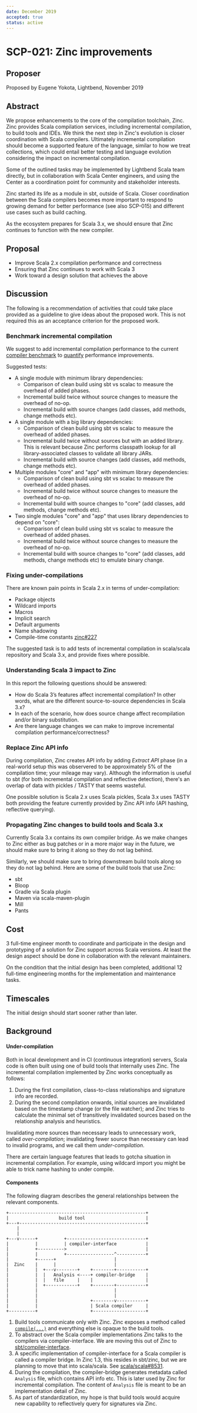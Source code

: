 ```yaml
---
date: December 2019
accepted: true
status: active
---
```


# SCP-021: Zinc improvements

## Proposer

Proposed by Eugene Yokota, Lightbend, November 2019

## Abstract

We propose enhancements to the core of the compilation toolchain, Zinc. Zinc provides Scala compilation services, including incremental compilation, to build tools and IDEs. We think the next step in Zinc's evolution is closer coordination with Scala compilers. Ultimately incremental compilation should become a supported feature of the language, similar to how we treat collections, which could entail better testing and language evolution considering the impact on incremental compilation.

Some of the outlined tasks may be implemented by Lightbend Scala team directly, but in collaboration with Scala Center engineers, and using the Center as a coordination point for community and stakeholder interests.

Zinc started its life as a module in sbt, outside of Scala. Closer coordination between the Scala compilers becomes more important to respond to growing demand for better performance (see also SCP-015) and different use cases such as build caching.

As the ecosystem prepares for Scala 3.x, we should ensure that Zinc continues to function with the new compiler.

## Proposal

- Improve Scala 2.x compilation performance and correctness
- Ensuring that Zinc continues to work with Scala 3
- Work toward a design solution that achieves the above

## Discussion

The following is a recommendation of activities that could take place provided as a guideline to give ideas about the proposed work. This is not required this as an acceptance criterion for the proposed work.

### Benchmark incremental compilation

We suggest to add incremental compilation performance to the current [compiler benchmark][benchmark] to [quantify][dashboard] performance improvements.

Suggested tests:
- A single module with minimum library dependencies:
  - Comparison of clean build using sbt vs scalac to measure the overhead of added phases.
  - Incremental build twice without source changes to measure the overhead of no-op.
  - Incremental build with source changes (add classes, add methods, change methods etc).
- A single module with a big library dependencies:
  - Comparison of clean build using sbt vs scalac to measure the overhead of added phases.
  - Incremental build twice without sources but with an added library. This is relevant because Zinc performs classpath lookup for all library-associated classes to validate all library JARs.
  - Incremental build with source changes (add classes, add methods, change methods etc).
- Multiple modules "core" and "app" with minimum library dependencies:
  - Comparison of clean build using sbt vs scalac to measure the overhead of added phases.
  - Incremental build twice without source changes to measure the overhead of no-op.
  - Incremental build with source changes to "core" (add classes, add methods, change methods etc).
- Two single modules "core" and "app" that uses library dependencies to depend on "core":
  - Comparison of clean build using sbt vs scalac to measure the overhead of added phases.
  - Incremental build twice without source changes to measure the overhead of no-op.
  - Incremental build with source changes to "core" (add classes, add methods, change methods etc) to emulate binary change.

### Fixing under-compilations

There are known pain points in Scala 2.x in terms of under-compilation:

- Package objects
- Wildcard imports
- Macros
- Implicit search
- Default arguments
- Name shadowing
- Compile-time constants [zinc#227][227]

The suggested task is to add tests of incremental compilation in scala/scala repository and Scala 3.x, and provide fixes where possible.

### Understanding Scala 3 impact to Zinc

In this report the following questions should be answered:

- How do Scala 3’s features affect incremental compilation? In other words, what are the different source-to-source dependencies in Scala 3.x?
- In each of the scenario, how does source change affect recompilation and/or binary substitution.
- Are there language changes we can make to improve incremental compilation performance/correctness?

### Replace Zinc API info

During compilation, Zinc creates API info by adding _Extract API_ phase (in a real-world setup this was observered to be approximately 5% of the compilation time; your mileage may vary). Although the information is useful to sbt (for both incremental compilation and reflective detection), there's an overlap of data with pickles / TASTY that seems wasteful.

One possible solution is Scala 2.x uses Scala pickles, Scala 3.x uses TASTY both providing the feature currently provided by Zinc API info (API hashing, reflective querying).

### Propagating Zinc changes to build tools and Scala 3.x

Currently Scala 3.x contains its own compiler bridge. As we make changes to Zinc either as bug patches or in a more major way in the future, we should make sure to bring it along so they do not lag behind.

Similarly, we should make sure to bring downstream build tools along so they do not lag behind. Here are some of the build tools that use Zinc:

- sbt
- Bloop
- Gradle via Scala plugin
- Maven via scala-maven-plugin
- Mill
- Pants

## Cost

3 full-time engineer month to coordinate and participate in the design and prototyping of a solution for Zinc support across Scala versions. At least the design aspect should be done in collaboration with the relevant maintainers.

On the condition that the initial design has been completed, additional 12 full-time engineering months for the implementation and maintenance tasks.

## Timescales

The initial design should start sooner rather than later.

## Background

#### Under-compilation

Both in local development and in CI (continuous integration) servers, Scala code is often built using one of build tools that internally uses Zinc. The incremental compilation implemented by Zinc works conceptually as follows:

1. During the first compilation, class-to-class relationships and signature info are recorded.
2. During the second compilation onwards, initial sources are invalidated based on the timestamp change (or the file watcher); and Zinc tries to calculate the minimal set of transitively invalidated sources based on the relationship analysis and heuristics.

Invalidating more sources than necessary leads to unnecessary work, called *over-compilation*; invalidating fewer source than necessary can lead to invalid programs, and we call them *under-compilation*.

There are certain language features that leads to gotcha situation in incremental compilation. For example, using wildcard import you might be able to trick name hashing to under compile.

#### Components

The following diagram describes the general relationships between the relevant components.

```
+----------------------------------------------------+
|                   build tool                       |
+---+------------------------------------------------+
    |
    |
+---v------+          +------------------------------+
|          |          | compiler-interface           |
|          +---------->                              |
|          |          +------------------^-----------+
|          +------+                      |
|  Zinc    |      |                      |
|          |  +---v--------+    +--------+-----------+
|          |  |   Analysis <----+ compiler-bridge    |
|          |  |   file     |    |                    |
|          |  +------------+    +--------+-----------+
|          |                             |
|          |                             |
|          |                    +--------v-----------+
|          |                    | Scala compiler     |
+----------+                    +--------------------+
```

1. Build tools communicate only with Zinc. Zinc exposes a method called [`compile(...)`][1] and everything else is opaque to the build tools.
2. To abstract over the Scala compiler implementations Zinc talks to the compilers via compiler-interface. We are moving this out of Zinc to [sbt/compiler-interface][2].
3. A specific implementation of compiler-interface for a Scala compiler is called a compiler bridge. In Zinc 1.3, this resides in sbt/zinc, but we are planning to move that into scala/scala. See [scala/scala#8531][8531].
4. During the compilation, the compiler-bridge generates metadata called `Analysis` file, which contains API info etc. This is later used by Zinc for incremental compilation. The content of `Analysis` file is meant to be an implementation detail of Zinc.
5. As part of standardization, my hope is that build tools would acquire new capability to reflectively query for signatures via Zinc.

  [18]: https://github.com/scalacenter/advisoryboard/blob/ad92b6cb946d17031c367a4f479f5764b4f36b38/proposals/018-converging-214-30.md
  [227]: https://github.com/sbt/zinc/issues/227
  [559]: https://github.com/sbt/zinc/issues/559
  [benchmark]: https://github.com/scala/compiler-benchmark
  [dashboard]: https://scala-ci.typesafe.com/grafana/dashboard/db/scala-benchmark?orgId=1
  [1]: https://github.com/sbt/zinc/blob/v1.3.1/internal/compiler-interface/src/main/java/xsbti/compile/IncrementalCompiler.java
  [2]: https://github.com/sbt/compiler-interface
  [8531]: https://github.com/scala/scala/pull/8531
